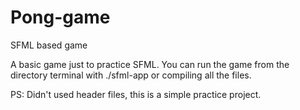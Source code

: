 # Pong-game
SFML based game

A basic game just to practice SFML. You can run the game from the directory terminal with ./sfml-app or compiling all the files.

PS: Didn't used header files, this is a simple practice project.
